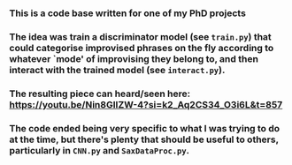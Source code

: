 ### This is a code base written for one of my PhD projects

### The idea was train a discriminator model (see ```train.py```) that could categorise improvised phrases on the fly according to whatever `mode' of improvising they belong to, and then interact with the trained model (see ```interact.py```). 

### The resulting piece can heard/seen here: https://youtu.be/Nin8GIIZW-4?si=k2_Aq2CS34_O3i6L&t=857

### The code ended being very specific to what I was trying to do at the time, but there's plenty that should be useful to others, particularly in ```CNN.py``` and ```SaxDataProc.py```.

